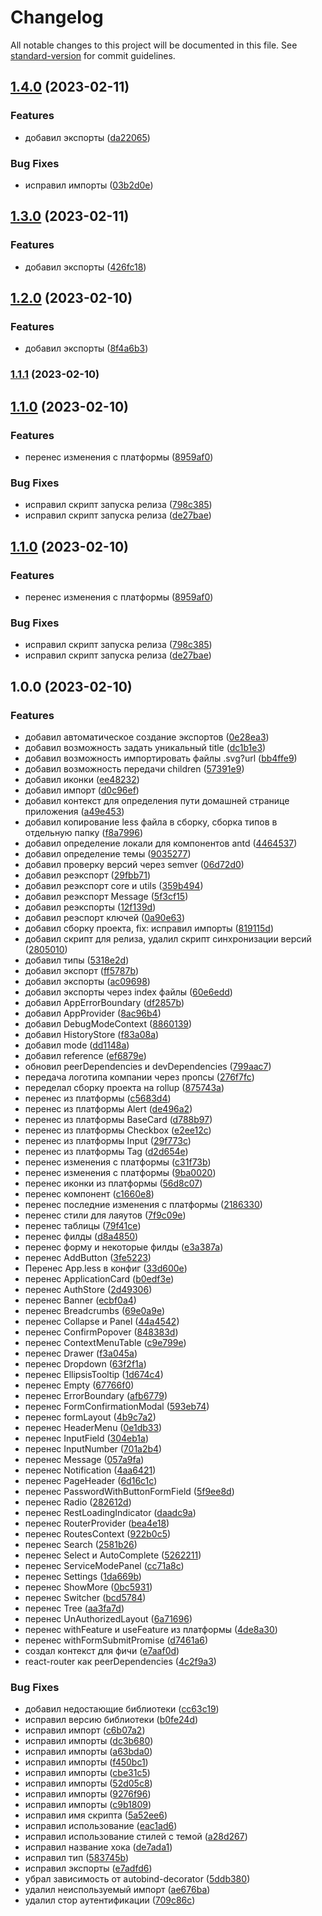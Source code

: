 # Changelog

All notable changes to this project will be documented in this file. See [standard-version](https://github.com/conventional-changelog/standard-version) for commit guidelines.

## [1.4.0](https://git.office.infomaximum.com/frontend/base-pkg/compare/v1.3.0...v1.4.0) (2023-02-11)


### Features

* добавил экспорты ([da22065](https://git.office.infomaximum.com/frontend/base-pkg/commit/da220652152212fa5907f386242c53ddd84908cf))


### Bug Fixes

* исправил импорты ([03b2d0e](https://git.office.infomaximum.com/frontend/base-pkg/commit/03b2d0e46d41aec23e20321075f1aee9f493ea3e))

## [1.3.0](https://git.office.infomaximum.com/frontend/base-pkg/compare/v1.2.0...v1.3.0) (2023-02-11)


### Features

* добавил экспорты ([426fc18](https://git.office.infomaximum.com/frontend/base-pkg/commit/426fc1851d278a7f589eebe2a493a06733511bb0))

## [1.2.0](https://git.office.infomaximum.com/frontend/base-pkg/compare/v1.1.1...v1.2.0) (2023-02-10)


### Features

* добавил экспорты ([8f4a6b3](https://git.office.infomaximum.com/frontend/base-pkg/commit/8f4a6b380dbd790290182e5a68def1b83b9c4f9d))

### [1.1.1](https://git.office.infomaximum.com/frontend/base-pkg/compare/v1.1.0...v1.1.1) (2023-02-10)

## [1.1.0](https://git.office.infomaximum.com/frontend/base-pkg/compare/v1.0.0...v1.1.0) (2023-02-10)


### Features

* перенес изменения с платформы ([8959af0](https://git.office.infomaximum.com/frontend/base-pkg/commit/8959af0a9013903013ae8803afdbcd4a5a7165c8))


### Bug Fixes

* исправил скрипт запуска релиза ([798c385](https://git.office.infomaximum.com/frontend/base-pkg/commit/798c385df39658270cc6995bd876f59766ee0df0))
* исправил скрипт запуска релиза ([de27bae](https://git.office.infomaximum.com/frontend/base-pkg/commit/de27baeaaae3e0625f4821774ea93693cd66f8eb))

## [1.1.0](https://git.office.infomaximum.com/frontend/base-pkg/compare/v1.0.0...v1.1.0) (2023-02-10)


### Features

* перенес изменения с платформы ([8959af0](https://git.office.infomaximum.com/frontend/base-pkg/commit/8959af0a9013903013ae8803afdbcd4a5a7165c8))


### Bug Fixes

* исправил скрипт запуска релиза ([798c385](https://git.office.infomaximum.com/frontend/base-pkg/commit/798c385df39658270cc6995bd876f59766ee0df0))
* исправил скрипт запуска релиза ([de27bae](https://git.office.infomaximum.com/frontend/base-pkg/commit/de27baeaaae3e0625f4821774ea93693cd66f8eb))

## 1.0.0 (2023-02-10)


### Features

* добавил автоматическое создание экспортов ([0e28ea3](https://git.office.infomaximum.com/frontend/base-pkg/commit/0e28ea366396d6fdc74c2101d601907989994a70))
* добавил возможность задать уникальный title ([dc1b1e3](https://git.office.infomaximum.com/frontend/base-pkg/commit/dc1b1e358f06aeb85fec5f9e5c7e19c8e2431575))
* добавил возможность импортировать файлы .svg?url ([bb4ffe9](https://git.office.infomaximum.com/frontend/base-pkg/commit/bb4ffe9704e3bb8ac0df9bd0b995f3a5edbde1ad))
* добавил возможность передачи children ([57391e9](https://git.office.infomaximum.com/frontend/base-pkg/commit/57391e9a40a86d6d594beee45768a8b8a58ab15f))
* добавил иконки ([ee48232](https://git.office.infomaximum.com/frontend/base-pkg/commit/ee482325cebcf071d31aaabe0fd7a33bb6cc3a2e))
* добавил импорт ([d0c96ef](https://git.office.infomaximum.com/frontend/base-pkg/commit/d0c96ef7119d6b587caae6ea6622b6f31b89f0b0))
* добавил контекст для определения пути домашней странице приложения ([a49e453](https://git.office.infomaximum.com/frontend/base-pkg/commit/a49e4534baba7c240c3e61040d6529e5ead04c75))
* добавил копирование less файла в сборку, сборка типов в отдельную папку ([f8a7996](https://git.office.infomaximum.com/frontend/base-pkg/commit/f8a79969f152bc907ff7858df61d955dabea54b1))
* добавил определение локали для компонентов antd ([4464537](https://git.office.infomaximum.com/frontend/base-pkg/commit/446453748295820ebcafebada3adf02764e0b2b2))
* добавил определение темы ([9035277](https://git.office.infomaximum.com/frontend/base-pkg/commit/9035277cc8cb3ac680a874ea1f8b986cd7cd789e))
* добавил проверку версий через semver ([06d72d0](https://git.office.infomaximum.com/frontend/base-pkg/commit/06d72d0ce9a02c8207499d0618cfeedb17f04b54))
* добавил реэкспорт ([29fbb71](https://git.office.infomaximum.com/frontend/base-pkg/commit/29fbb714720fa266e3395768c1a7872248542e66))
* добавил реэкспорт core и utils ([359b494](https://git.office.infomaximum.com/frontend/base-pkg/commit/359b49406a9d74f50e7f1c2abf7c76de50801aea))
* добавил реэкспорт Message ([5f3cf15](https://git.office.infomaximum.com/frontend/base-pkg/commit/5f3cf15fe0ad84bb0451a39b8edd7c3118be61e9))
* добавил реэкспорты ([12f139d](https://git.office.infomaximum.com/frontend/base-pkg/commit/12f139d65352129a78ae3843acd844a574ec75c9))
* добавил реэспорт ключей ([0a90e63](https://git.office.infomaximum.com/frontend/base-pkg/commit/0a90e63ac9994291ce7ebf0a6ad1569eb7679d44))
* добавил сборку проекта, fix: исправил импорты ([819115d](https://git.office.infomaximum.com/frontend/base-pkg/commit/819115dd6b2e575d473df631b70eb62ad54abf92))
* добавил скрипт для релиза, удалил скрипт синхронизации версий ([2805010](https://git.office.infomaximum.com/frontend/base-pkg/commit/28050108960e8a599a12e1a28ed9d6c3bb96aa60))
* добавил типы ([5318e2d](https://git.office.infomaximum.com/frontend/base-pkg/commit/5318e2d60e7e3c03e8e2939f08c7e8dacd4e58e0))
* добавил экспорт ([ff5787b](https://git.office.infomaximum.com/frontend/base-pkg/commit/ff5787b5b4d74d778b8e7f7b0d4fa8db3ea6be9a))
* добавил экспорты ([ac09698](https://git.office.infomaximum.com/frontend/base-pkg/commit/ac09698f89005026bc434505f0eca436be25c532))
* добавил экспорты через index файлы ([60e6edd](https://git.office.infomaximum.com/frontend/base-pkg/commit/60e6edd7f100826f6cbfb3cbc80682824d839799))
* добавил AppErrorBoundary ([df2857b](https://git.office.infomaximum.com/frontend/base-pkg/commit/df2857be29eb80ffbfcad99704555da4d40d5d1b))
* добавил AppProvider ([8ac96b4](https://git.office.infomaximum.com/frontend/base-pkg/commit/8ac96b4eaf43b662f1895cba5d603585153ebf63))
* добавил DebugModeContext ([8860139](https://git.office.infomaximum.com/frontend/base-pkg/commit/88601391690486420e43f7bde9279584705b33f6))
* добавил HistoryStore ([f83a08a](https://git.office.infomaximum.com/frontend/base-pkg/commit/f83a08adcd750372e49924357207cef248198f25))
* добавил mode ([dd1148a](https://git.office.infomaximum.com/frontend/base-pkg/commit/dd1148acffd61b7a7bf3950d3df918c5bba9b404))
* добавил reference ([ef6879e](https://git.office.infomaximum.com/frontend/base-pkg/commit/ef6879e1da642b417059d13460f5ba2c36ee1736))
* обновил peerDependencies и devDependencies ([799aac7](https://git.office.infomaximum.com/frontend/base-pkg/commit/799aac74a27c257880a1077373b4e119fb91048e))
* передача логотипа компании через пропсы ([276f7fc](https://git.office.infomaximum.com/frontend/base-pkg/commit/276f7fc4c81090f9f5e726c5b776c677242c4fb6))
* переделал сборку проекта на rollup ([875743a](https://git.office.infomaximum.com/frontend/base-pkg/commit/875743a6485096f93ed69fb40bb3e429600492e2))
* перенес из платформы ([c5683d4](https://git.office.infomaximum.com/frontend/base-pkg/commit/c5683d412b9e97ce09156c721092b7d85e021d1c))
* перенес из платформы Alert ([de496a2](https://git.office.infomaximum.com/frontend/base-pkg/commit/de496a2bb550b59e17ac1f1cf726c40e08ba6345))
* перенес из платформы BaseCard ([d788b97](https://git.office.infomaximum.com/frontend/base-pkg/commit/d788b97d9be14a79d9ab1c681e5e5757dead85a0))
* перенес из платформы Checkbox ([e2ee12c](https://git.office.infomaximum.com/frontend/base-pkg/commit/e2ee12c5dc84b355bb832c97a1ee56282dbc3590))
* перенес из платформы Input ([29f773c](https://git.office.infomaximum.com/frontend/base-pkg/commit/29f773cdf52967bb22d0b526c99a3d5fb7f90451))
* перенес из платформы Tag ([d2d654e](https://git.office.infomaximum.com/frontend/base-pkg/commit/d2d654ec5097071673526bac9482cca4fd3b3238))
* перенес изменения с платформы ([c31f73b](https://git.office.infomaximum.com/frontend/base-pkg/commit/c31f73b8c7dc41f7b6ad74ffa7e34f58f77d3f85))
* перенес изменения с платформы ([9ba0020](https://git.office.infomaximum.com/frontend/base-pkg/commit/9ba0020669caff9c5dc652263f6c7519322f3ed9))
* перенес иконки из платформы ([56d8c07](https://git.office.infomaximum.com/frontend/base-pkg/commit/56d8c07df5329df70559e2fac1486b3a374e5f1e))
* перенес компонент ([c1660e8](https://git.office.infomaximum.com/frontend/base-pkg/commit/c1660e8503f9ef10d6e32fdafb0b76955ffca1e2))
* перенес последние изменения с платформы ([2186330](https://git.office.infomaximum.com/frontend/base-pkg/commit/2186330362e8bc2c67851d86f8a13c8906481e60))
* перенес стили для лаяутов ([7f9c09e](https://git.office.infomaximum.com/frontend/base-pkg/commit/7f9c09e06a359ed1622805fcc4d4604a3acb05cb))
* перенес таблицы ([79f41ce](https://git.office.infomaximum.com/frontend/base-pkg/commit/79f41ce88e63d58192ab3e81acdc04982cafbdcf))
* перенес филды ([d8a4850](https://git.office.infomaximum.com/frontend/base-pkg/commit/d8a485050cbe84a4f89aec0998e93ae40c0bd025))
* перенес форму и некоторые филды ([e3a387a](https://git.office.infomaximum.com/frontend/base-pkg/commit/e3a387ab008364638a4225b7cff41bc9a1154c95))
* перенес AddButton ([3fe5223](https://git.office.infomaximum.com/frontend/base-pkg/commit/3fe522367521ce6ae3b4733816bf3a720bd51e42))
* Перенес App.less в конфиг ([33d600e](https://git.office.infomaximum.com/frontend/base-pkg/commit/33d600e2f1ccb618beb0a8ac86a4253abcf1d370))
* перенес ApplicationCard ([b0edf3e](https://git.office.infomaximum.com/frontend/base-pkg/commit/b0edf3eaaed1e1d9771eae76b3584ebc5e63b2ef))
* перенес AuthStore ([2d49306](https://git.office.infomaximum.com/frontend/base-pkg/commit/2d49306907be2ce6c126b7d58a461fcc159f3488))
* перенес Banner ([ecbf0a4](https://git.office.infomaximum.com/frontend/base-pkg/commit/ecbf0a4f0aba0b18cd8681573039fd41cad88898))
* перенес Breadcrumbs ([69e0a9e](https://git.office.infomaximum.com/frontend/base-pkg/commit/69e0a9e631fd2be6a55eda1e240012d67d330c6b))
* перенес Collapse и Panel ([44a4542](https://git.office.infomaximum.com/frontend/base-pkg/commit/44a45425e1ffde4e0113b026681d948f5cd4057d))
* перенес ConfirmPopover ([848383d](https://git.office.infomaximum.com/frontend/base-pkg/commit/848383d8c272c62d42437c36cff3e6156594b14e))
* перенес ContextMenuTable ([c9e799e](https://git.office.infomaximum.com/frontend/base-pkg/commit/c9e799e4f0e1d5a6dc28bc7eca7c667849a6e593))
* перенес Drawer ([f3a045a](https://git.office.infomaximum.com/frontend/base-pkg/commit/f3a045ae5f0b5bb1452a14517c690ab7c7b2399b))
* перенес Dropdown ([63f2f1a](https://git.office.infomaximum.com/frontend/base-pkg/commit/63f2f1a763819f4ae036089abb47f1f795598c9d))
* перенес EllipsisTooltip ([1d674c4](https://git.office.infomaximum.com/frontend/base-pkg/commit/1d674c4866e40f4a72717aef3a348b13320a96b8))
* перенес Empty ([67766f0](https://git.office.infomaximum.com/frontend/base-pkg/commit/67766f0e3c2449517ed2c8821b9135a46e319269))
* перенес ErrorBoundary ([afb6779](https://git.office.infomaximum.com/frontend/base-pkg/commit/afb6779034da80b7fbfca5f61357d6b8702e0a35))
* перенес FormConfirmationModal ([593eb74](https://git.office.infomaximum.com/frontend/base-pkg/commit/593eb74e11bc7ce73d662a1fa7b67024c298d025))
* перенес formLayout ([4b9c7a2](https://git.office.infomaximum.com/frontend/base-pkg/commit/4b9c7a2ae210b2e93295a459a7911e269cb9d6b9))
* перенес HeaderMenu ([0e1db33](https://git.office.infomaximum.com/frontend/base-pkg/commit/0e1db33bb40ac3eb1d4edd81a7c32b843653dfbc))
* перенес InputField ([304eb1a](https://git.office.infomaximum.com/frontend/base-pkg/commit/304eb1a10a30474834f2a834d29229a45c65b39f))
* перенес InputNumber ([701a2b4](https://git.office.infomaximum.com/frontend/base-pkg/commit/701a2b4d48ad29b447c7dfdd2cabd2a34fe73c67))
* перенес Message ([057a9fa](https://git.office.infomaximum.com/frontend/base-pkg/commit/057a9faa35eb80284991abc57115c95f1f88465c))
* перенес Notification ([4aa6421](https://git.office.infomaximum.com/frontend/base-pkg/commit/4aa64214b1cb9d2d7904a67712eea0e60e2fdb9b))
* перенес PageHeader ([6d16c1c](https://git.office.infomaximum.com/frontend/base-pkg/commit/6d16c1c48813f563026b1aa21094d8e98d892614))
* перенес PasswordWithButtonFormField ([5f9ee8d](https://git.office.infomaximum.com/frontend/base-pkg/commit/5f9ee8dbbdf8aa0d4f6a13223a225aad0b842f89))
* перенес Radio ([282612d](https://git.office.infomaximum.com/frontend/base-pkg/commit/282612d911b30f2876b00bd4187c339887280501))
* перенес RestLoadingIndicator ([daadc9a](https://git.office.infomaximum.com/frontend/base-pkg/commit/daadc9a660360bab58ae7f90d6253aa8bb055ce5))
* перенес RouterProvider ([bea4e18](https://git.office.infomaximum.com/frontend/base-pkg/commit/bea4e18a4a78c7bb9712b08b8c659ff32537e13d))
* перенес RoutesContext ([922b0c5](https://git.office.infomaximum.com/frontend/base-pkg/commit/922b0c5a4100eea46785487b19a5968db84469d4))
* перенес Search ([2581b26](https://git.office.infomaximum.com/frontend/base-pkg/commit/2581b26c56ac3778efc698a0c111ea1c5416dce8))
* перенес Select и  AutoComplete ([5262211](https://git.office.infomaximum.com/frontend/base-pkg/commit/5262211c8f1498e1d46a3618815f066c56103f99))
* перенес ServiceModePanel ([cc71a8c](https://git.office.infomaximum.com/frontend/base-pkg/commit/cc71a8cee5414e963e9d5b719fd7e84ef03c7254))
* перенес Settings ([1da669b](https://git.office.infomaximum.com/frontend/base-pkg/commit/1da669b530a95a7744381933bbc2a742de38cda8))
* перенес ShowMore ([0bc5931](https://git.office.infomaximum.com/frontend/base-pkg/commit/0bc59314ce353ad096b6ca23f5c6743634e204f8))
* перенес Switcher ([bcd5784](https://git.office.infomaximum.com/frontend/base-pkg/commit/bcd57845c53c1c33084825462347186acec109c3))
* перенес Tree ([aa3fa7d](https://git.office.infomaximum.com/frontend/base-pkg/commit/aa3fa7db34c0a12f6a2a4157859ad16349fa1b2b))
* перенес UnAuthorizedLayout ([6a71696](https://git.office.infomaximum.com/frontend/base-pkg/commit/6a71696fda9456c6e02568b3d3859add0f099aa5))
* перенес withFeature и useFeature из платформы ([4de8a30](https://git.office.infomaximum.com/frontend/base-pkg/commit/4de8a30e4d82bef0fa4cf09952a4685901315d59))
* перенес withFormSubmitPromise ([d7461a6](https://git.office.infomaximum.com/frontend/base-pkg/commit/d7461a6752bdd4dccd5d617cbc549ed145bc7f87))
* создал контекст для фичи ([e7aaf0d](https://git.office.infomaximum.com/frontend/base-pkg/commit/e7aaf0d09a8424bc622ecd3769670ce253506ad2))
* react-router как peerDependencies ([4c2f9a3](https://git.office.infomaximum.com/frontend/base-pkg/commit/4c2f9a3d09c285bbc7c7fd7888f6cf13fd4d38dc))


### Bug Fixes

* добавил недостающие библиотеки ([cc63c19](https://git.office.infomaximum.com/frontend/base-pkg/commit/cc63c193a680a8545082e8e7caa1b7ade64229b4))
* исправил версию библиотеки ([b0fe24d](https://git.office.infomaximum.com/frontend/base-pkg/commit/b0fe24d1f31c93aad43a4932c4b55ae53d350805))
* исправил импорт ([c6b07a2](https://git.office.infomaximum.com/frontend/base-pkg/commit/c6b07a267c996444d0f9d79ca308486bbc63e64a))
* исправил импорты ([dc3b680](https://git.office.infomaximum.com/frontend/base-pkg/commit/dc3b680e9c305e203b76e4a94d8469d230cd2e6d))
* исправил импорты ([a63bda0](https://git.office.infomaximum.com/frontend/base-pkg/commit/a63bda060ef033f3a1ac32934daadd7c28e45358))
* исправил импорты ([f450bc1](https://git.office.infomaximum.com/frontend/base-pkg/commit/f450bc13169e2c99655e570489adb1d686f94e3d))
* исправил импорты ([cbe31c5](https://git.office.infomaximum.com/frontend/base-pkg/commit/cbe31c56f28aa67690e1df30d917fcac9cd3d2de))
* исправил импорты ([52d05c8](https://git.office.infomaximum.com/frontend/base-pkg/commit/52d05c8c6ec2d9d5c9fba323918a2bbf9362ad98))
* исправил импорты ([9276f96](https://git.office.infomaximum.com/frontend/base-pkg/commit/9276f96312bd1ea5ea2ae3b100772c26da43bbcd))
* исправил импорты ([c9b1809](https://git.office.infomaximum.com/frontend/base-pkg/commit/c9b1809514aa1a9fea33cacc70a604ac6b9ef583))
* исправил имя скрипта ([5a52ee6](https://git.office.infomaximum.com/frontend/base-pkg/commit/5a52ee6735224c4f9f1092aed0300e45a415e5a8))
* исправил использование ([eac1ad6](https://git.office.infomaximum.com/frontend/base-pkg/commit/eac1ad603f4ea7722477bb3a62acf2c445b957de))
* исправил использование стилей с темой ([a28d267](https://git.office.infomaximum.com/frontend/base-pkg/commit/a28d267846b7d421e4985f4a849203845660bb5c))
* исправил название хока ([de7ada1](https://git.office.infomaximum.com/frontend/base-pkg/commit/de7ada1b64e265f622ab7e2d12a23ac3e51b7c68))
* исправил тип ([583745b](https://git.office.infomaximum.com/frontend/base-pkg/commit/583745b28f6bdf781e40058c4392a9cf71c4be19))
* исправил экспорты ([e7adfd6](https://git.office.infomaximum.com/frontend/base-pkg/commit/e7adfd6e826877413e023bad673b68cd6a3390f6))
* убрал зависимость от autobind-decorator ([5ddb380](https://git.office.infomaximum.com/frontend/base-pkg/commit/5ddb3800dab8d37670954d6cc5a97691a31b7e48))
* удалил неиспользуемый импорт ([ae676ba](https://git.office.infomaximum.com/frontend/base-pkg/commit/ae676ba070a494e8d603aa649f37b70c76a75ef0))
* удалил стор аутентификации ([709c86c](https://git.office.infomaximum.com/frontend/base-pkg/commit/709c86c60158c3f0e0eaa43792a3cf5a903bbdef))
